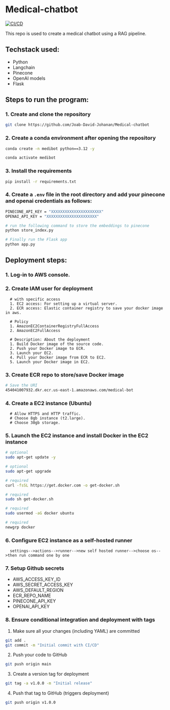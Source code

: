 # Medical-chatbot

[![CI/CD](https://github.com/Joab-David-Johanan/Medical-chatbot/actions/workflows/cicd.yaml/badge.svg)](https://github.com/Joab-David-Johanan/Medical-chatbot/actions)

This repo is used to create a medical chatbot using a RAG pipeline.

## Techstack used:

- Python
- Langchain
- Pinecone
- OpenAI models
- Flask

## Steps to run the program:

### 1. Create and clone the repository

```bash
git clone https://github.com/Joab-David-Johanan/Medical-chatbot
```

### 2. Create a conda environment after opening the repository

```bash
conda create -n medibot python==3.12 -y
```

```bash
conda activate medibot
```

### 3. Install the requirements

```bash
pip install -r requirements.txt
```

### 4. Create a `.env` file in the root directory and add your pinecone and openai credentials as follows:

```bash
PINECONE_API_KEY = "XXXXXXXXXXXXXXXXXXXXXX"
OPENAI_API_KEY = "XXXXXXXXXXXXXXXXXXXXXX"

```

```bash
# run the following command to store the embeddings to pinecone
python store_index.py
```

```bash
# Finally run the Flask app
python app.py
```

## Deployment steps:

### 1. Log-in to AWS console.

### 2. Create IAM user for deployment

      # with specific access
      1. EC2 access: For setting up a virtual server.
      2. ECR access: Elastic container registry to save your docker image in aws.

      # Policy
      1. AmazonEC2ContainerRegistryFullAccess
      2. AmazonEC2FullAccess

      # Description: About the deployment
      1. Build Docker image of the source code.
      2. Push your Docker image to ECR.
      3. Launch your EC2.
      4. Pull your Docker image from ECR to EC2.
      5. Launch your Docker image in EC2.

### 3. Create ECR repo to store/save Docker image

```bash
# Save the URI
454041007932.dkr.ecr.us-east-1.amazonaws.com/medical-bot
```

### 4. Create a EC2 instance (Ubuntu)

      # Allow HTTPS and HTTP traffic.
      # Choose 8gb instance (t2.large).
      # Choose 30gb storage.

### 5. Launch the EC2 instance and install Docker in the EC2 instance

```bash
# optional
sudo apt-get update -y
```

```bash
# optional
sudo apt-get upgrade
```

```bash
# required
curl -fsSL https://get.docker.com -o get-docker.sh
```

```bash
# required
sudo sh get-docker.sh
```

```bash
# required
sudo usermod -aG docker ubuntu
```

```bash
# required
newgrp docker
```

### 6. Configure EC2 instance as a self-hosted runner

      settings-->actions-->runner-->new self hosted runner-->choose os-->then run command one by one

### 7. Setup Github secrets

- AWS_ACCESS_KEY_ID
- AWS_SECRET_ACCESS_KEY
- AWS_DEFAULT_REGION
- ECR_REPO_NAME
- PINECONE_API_KEY
- OPENAI_API_KEY

### 8. Ensure conditional integration and deployment with tags

1. Make sure all your changes (including YAML) are committed

```bash
git add .
git commit -m "Initial commit with CI/CD"
```

2. Push your code to GitHub

```bash
git push origin main
```

3. Create a version tag for deployment

```bash
git tag -a v1.0.0 -m "Initial release"
```

4. Push that tag to GitHub (triggers deployment)

```bash
git push origin v1.0.0
```
